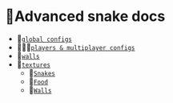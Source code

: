 # 🐍Advanced snake docs

- 📁[`global configs`](./config.md)
- 🧑‍🤝‍🧑[`players & multiplayer configs`](./players.md)
- 🧱[`walls`](./walls.md)
- 🎨[`textures`](./textures/README.md)
    - 🐍[`Snakes`](./textures/snakes.md)
    - 🍎[`Food`](./textures/food.md)
    - 🧱[`Walls`](./textures/walls.md)